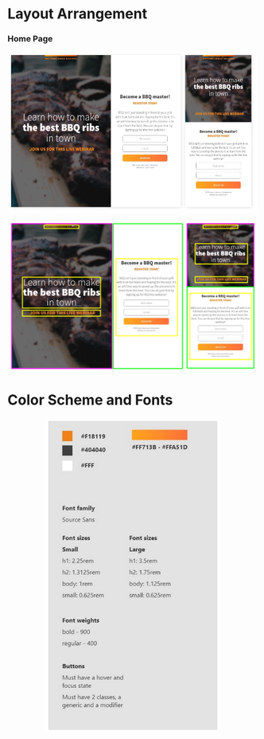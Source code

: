 # Layout Arrangement

### Home Page

<p align="center">
    <img src="https://github.com/Jplaudir8/Front-end-exercises/blob/master/Making%20Responsive%20Site%202/ArrangementOfPage1_NoBoxes.png" width="500" alt="" title="Arrangement">
</p>

<p align="center">
    <img src="https://github.com/Jplaudir8/Front-end-exercises/blob/master/Making%20Responsive%20Site%202/ArrangementOfPage1.png" width="500" alt="" title="Arrangement">
</p>

# Color Scheme and Fonts

<p align="center">
    <img src="https://github.com/Jplaudir8/Front-end-exercises/blob/master/Making%20Responsive%20Site%202/ColorandFontScheme.png" width="350" alt="" title="Color and Font Scheme">
</p>

